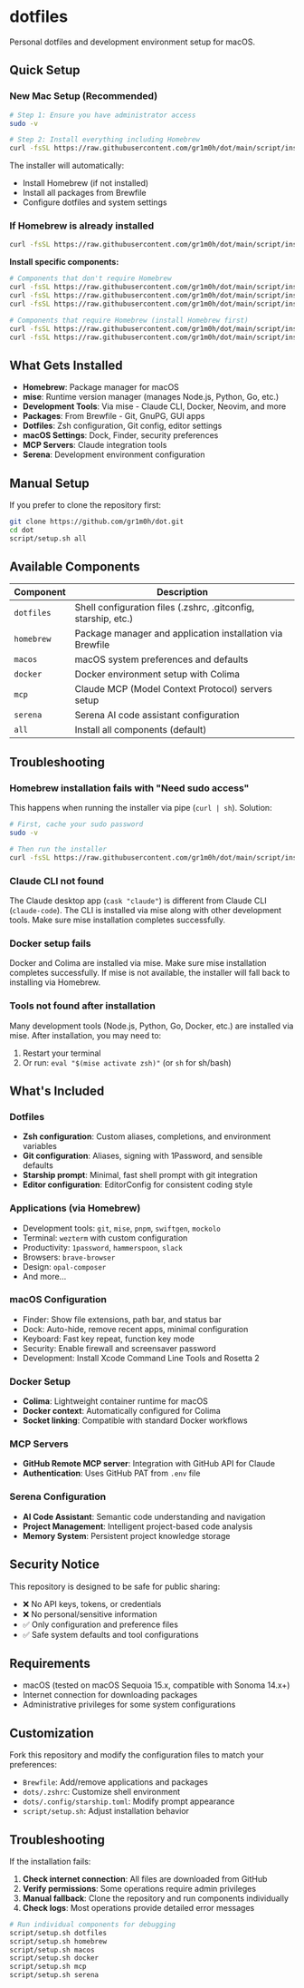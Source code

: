 # dotfiles

Personal dotfiles and development environment setup for macOS.

## Quick Setup

### New Mac Setup (Recommended)
```sh
# Step 1: Ensure you have administrator access
sudo -v

# Step 2: Install everything including Homebrew
curl -fsSL https://raw.githubusercontent.com/gr1m0h/dot/main/script/install.sh | sh
```

The installer will automatically:
- Install Homebrew (if not installed)
- Install all packages from Brewfile
- Configure dotfiles and system settings

### If Homebrew is already installed
```sh
curl -fsSL https://raw.githubusercontent.com/gr1m0h/dot/main/script/install.sh | sh
```

**Install specific components:**
```sh
# Components that don't require Homebrew
curl -fsSL https://raw.githubusercontent.com/gr1m0h/dot/main/script/install.sh | sh -s dotfiles
curl -fsSL https://raw.githubusercontent.com/gr1m0h/dot/main/script/install.sh | sh -s macos
curl -fsSL https://raw.githubusercontent.com/gr1m0h/dot/main/script/install.sh | sh -s serena

# Components that require Homebrew (install Homebrew first)
curl -fsSL https://raw.githubusercontent.com/gr1m0h/dot/main/script/install.sh | sh -s docker
curl -fsSL https://raw.githubusercontent.com/gr1m0h/dot/main/script/install.sh | sh -s mcp
```

## What Gets Installed

- **Homebrew**: Package manager for macOS
- **mise**: Runtime version manager (manages Node.js, Python, Go, etc.)
- **Development Tools**: Via mise - Claude CLI, Docker, Neovim, and more
- **Packages**: From Brewfile - Git, GnuPG, GUI apps
- **Dotfiles**: Zsh configuration, Git config, editor settings
- **macOS Settings**: Dock, Finder, security preferences
- **MCP Servers**: Claude integration tools
- **Serena**: Development environment configuration

## Manual Setup

If you prefer to clone the repository first:

```sh
git clone https://github.com/gr1m0h/dot.git
cd dot
script/setup.sh all
```


## Available Components

| Component | Description |
|-----------|-------------|
| `dotfiles` | Shell configuration files (.zshrc, .gitconfig, starship, etc.) |
| `homebrew` | Package manager and application installation via Brewfile |
| `macos` | macOS system preferences and defaults |
| `docker` | Docker environment setup with Colima |
| `mcp` | Claude MCP (Model Context Protocol) servers setup |
| `serena` | Serena AI code assistant configuration |
| `all` | Install all components (default) |

## Troubleshooting

### Homebrew installation fails with "Need sudo access"
This happens when running the installer via pipe (`curl | sh`). Solution:
```sh
# First, cache your sudo password
sudo -v

# Then run the installer
curl -fsSL https://raw.githubusercontent.com/gr1m0h/dot/main/script/install.sh | sh
```

### Claude CLI not found
The Claude desktop app (`cask "claude"`) is different from Claude CLI (`claude-code`). The CLI is installed via mise along with other development tools. Make sure mise installation completes successfully.

### Docker setup fails
Docker and Colima are installed via mise. Make sure mise installation completes successfully. If mise is not available, the installer will fall back to installing via Homebrew.

### Tools not found after installation
Many development tools (Node.js, Python, Go, Docker, etc.) are installed via mise. After installation, you may need to:
1. Restart your terminal
2. Or run: `eval "$(mise activate zsh)"` (or `sh` for sh/bash)

## What's Included

### Dotfiles
- **Zsh configuration**: Custom aliases, completions, and environment variables
- **Git configuration**: Aliases, signing with 1Password, and sensible defaults  
- **Starship prompt**: Minimal, fast shell prompt with git integration
- **Editor configuration**: EditorConfig for consistent coding style

### Applications (via Homebrew)
- Development tools: `git`, `mise`, `pnpm`, `swiftgen`, `mockolo`
- Terminal: `wezterm` with custom configuration
- Productivity: `1password`, `hammerspoon`, `slack`
- Browsers: `brave-browser`
- Design: `opal-composer`
- And more...

### macOS Configuration
- Finder: Show file extensions, path bar, and status bar
- Dock: Auto-hide, remove recent apps, minimal configuration
- Keyboard: Fast key repeat, function key mode
- Security: Enable firewall and screensaver password
- Development: Install Xcode Command Line Tools and Rosetta 2

### Docker Setup
- **Colima**: Lightweight container runtime for macOS
- **Docker context**: Automatically configured for Colima
- **Socket linking**: Compatible with standard Docker workflows

### MCP Servers
- **GitHub Remote MCP server**: Integration with GitHub API for Claude
- **Authentication**: Uses GitHub PAT from `.env` file

### Serena Configuration
- **AI Code Assistant**: Semantic code understanding and navigation
- **Project Management**: Intelligent project-based code analysis
- **Memory System**: Persistent project knowledge storage

## Security Notice

This repository is designed to be safe for public sharing:
- ❌ No API keys, tokens, or credentials
- ❌ No personal/sensitive information  
- ✅ Only configuration and preference files
- ✅ Safe system defaults and tool configurations

## Requirements

- macOS (tested on macOS Sequoia 15.x, compatible with Sonoma 14.x+)
- Internet connection for downloading packages
- Administrative privileges for some system configurations

## Customization

Fork this repository and modify the configuration files to match your preferences:
- `Brewfile`: Add/remove applications and packages
- `dots/.zshrc`: Customize shell environment
- `dots/.config/starship.toml`: Modify prompt appearance
- `script/setup.sh`: Adjust installation behavior

## Troubleshooting

If the installation fails:

1. **Check internet connection**: All files are downloaded from GitHub
2. **Verify permissions**: Some operations require admin privileges
3. **Manual fallback**: Clone the repository and run components individually
4. **Check logs**: Most operations provide detailed error messages

```sh
# Run individual components for debugging
script/setup.sh dotfiles
script/setup.sh homebrew
script/setup.sh macos
script/setup.sh docker
script/setup.sh mcp
script/setup.sh serena
```
